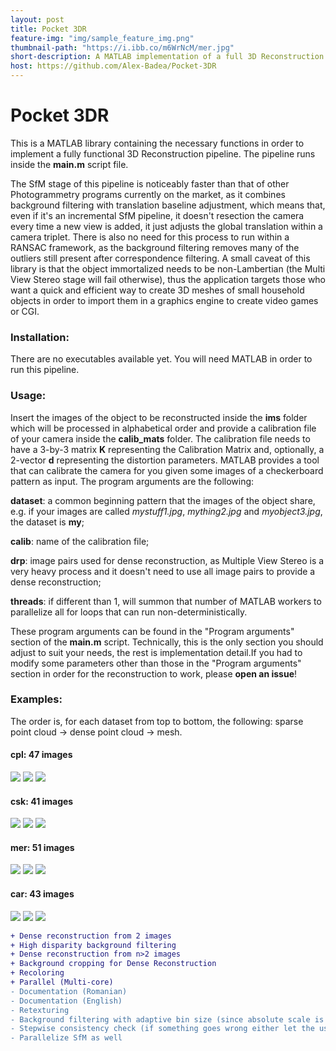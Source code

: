 ```yaml
---
layout: post
title: Pocket 3DR
feature-img: "img/sample_feature_img.png"
thumbnail-path: "https://i.ibb.co/m6WrNcM/mer.jpg"
short-description: A MATLAB implementation of a full 3D Reconstruction pipeline for small-scale reconstructions using the functions provided by the Czech Technical University in Prague, Faculty of Electrical Engineering
host: https://github.com/Alex-Badea/Pocket-3DR
---
```

# Pocket 3DR
This is a MATLAB library containing the necessary functions in order to implement a fully functional 3D Reconstruction pipeline. The pipeline runs inside the <strong>main.m</strong> script file. 

The SfM stage of this pipeline is noticeably faster than that of other Photogrammetry programs currently on the market, as it combines background filtering with translation baseline adjustment, which means that, even if it's an incremental SfM pipeline, it doesn't resection the camera every time a new view is added, it just adjusts the global translation within a camera triplet. There is also no need for this process to run within a RANSAC framework, as the background filtering removes many of the outliers still present after correspondence filtering. A small caveat of this library is that the object immortalized needs to be non-Lambertian (the Multi View Stereo stage will fail otherwise), thus the application targets those who want a quick and efficient way to create 3D meshes of small household objects in order to import them in a graphics engine to create video games or CGI.

### Installation:
There are no executables available yet. You will need MATLAB in order to run this pipeline.

### Usage:
Insert the images of the object to be reconstructed inside the <strong>ims</strong> folder which will be processed in alphabetical order and provide a calibration file of your camera inside the <strong>calib_mats</strong> folder. The calibration file needs to have a 3-by-3 matrix <strong>K</strong> representing the Calibration Matrix and, optionally, a 2-vector <strong>d</strong> representing the distortion parameters. MATLAB provides a tool that can calibrate the camera for you given some images of a checkerboard pattern as input.
The program arguments are the following:

<strong>dataset</strong>: a common beginning pattern that the images of the object share, e.g. if your images are called <em>mystuff1.jpg</em>, <em>mything2.jpg</em> and <em>myobject3.jpg</em>, the dataset is <strong>my</strong>;

<strong>calib</strong>: name of the calibration file;

<strong>drp</strong>: image pairs used for dense reconstruction, as Multiple View Stereo is a very heavy process and it doesn't need to use all image pairs to provide a dense reconstruction;

<strong>threads</strong>: if different than 1, will summon that number of MATLAB workers to parallelize all for loops that can run non-deterministically.

These program arguments can be found in the "Program arguments" section of the <strong>main.m</strong> script. Technically, this is the only section you should adjust to suit your needs, the rest is implementation detail.If you had to modify some parameters other than those in the "Program arguments" section in order for the reconstruction to work, please <strong>open an issue</strong>!

### Examples:

The order is, for each dataset from top to bottom, the following: sparse point cloud → dense point cloud → mesh.

#### cpl: 47 images
  
<img src="https://i.ibb.co/7SfDcYq/MYCPLSP.png">
<img src="https://i.ibb.co/193t82M/MYCPLDS.png">
<img src="https://i.ibb.co/VVrGBw8/MYCPLMD.png">

#### csk: 41 images
  
<img src="https://i.ibb.co/6vrJsCX/MYCSKSP.png">
<img src="https://i.ibb.co/Fnwjc2d/MYCSKDS.png">
<img src="https://i.ibb.co/WWD8Kpd/MYCSKMD.png">

#### mer: 51 images
  
<img src="https://i.ibb.co/RjxsRJ1/MYMERSP.png">
<img src="https://i.ibb.co/fM3mZ56/MYMERDS.png">
<img src="https://i.ibb.co/gt2rpDz/MYMERMD.png">

#### car: 43 images

<img src="https://i.ibb.co/ns3kg32/MYCARSP.png">
<img src="https://i.ibb.co/2h0TLQd/MYCARDS.png">
<img src="https://i.ibb.co/GnFjVvC/MYCARMD.png">

```diff
+ Dense reconstruction from 2 images
+ High disparity background filtering
+ Dense reconstruction from n>2 images
+ Background cropping for Dense Reconstruction
+ Recoloring
+ Parallel (Multi-core)
- Documentation (Romanian)
- Documentation (English)
- Retexturing
- Background filtering with adaptive bin size (since absolute scale is in relation with translation magnitude)
- Stepwise consistency check (if something goes wrong either let the user fix it or rerun the same block again)
- Parallelize SfM as well
```
